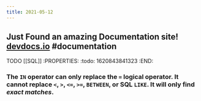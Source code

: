 ```yaml
---
title: 2021-05-12
---
```


## Just Found an amazing Documentation site! [devdocs.io](https://devdocs.io/) #documentation
TODO [[SQL]]
:PROPERTIES:
:todo: 1620843841323
:END:
### The `IN` operator can only replace the `=` logical operator. It cannot replace `<`, `>`, `<=`, `>=`, `BETWEEN`, or SQL `LIKE`. It will only find _exact matches_.
